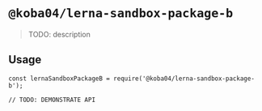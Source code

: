 # `@koba04/lerna-sandbox-package-b`

> TODO: description

## Usage

```
const lernaSandboxPackageB = require('@koba04/lerna-sandbox-package-b');

// TODO: DEMONSTRATE API
```
